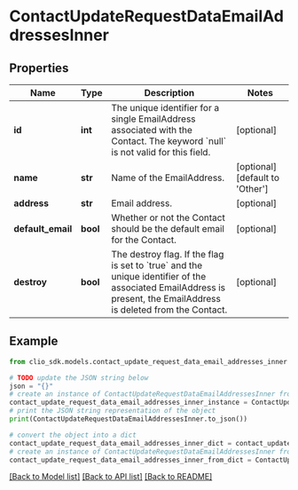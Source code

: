 # ContactUpdateRequestDataEmailAddressesInner


## Properties

Name | Type | Description | Notes
------------ | ------------- | ------------- | -------------
**id** | **int** | The unique identifier for a single EmailAddress associated with the Contact. The keyword &#x60;null&#x60; is not valid for this field. | [optional] 
**name** | **str** | Name of the EmailAddress. | [optional] [default to 'Other']
**address** | **str** | Email address. | [optional] 
**default_email** | **bool** | Whether or not the Contact should be the default email for the Contact. | [optional] 
**destroy** | **bool** | The destroy flag. If the flag is set to &#x60;true&#x60; and the unique identifier of the associated EmailAddress is present, the EmailAddress is deleted from the Contact. | [optional] 

## Example

```python
from clio_sdk.models.contact_update_request_data_email_addresses_inner import ContactUpdateRequestDataEmailAddressesInner

# TODO update the JSON string below
json = "{}"
# create an instance of ContactUpdateRequestDataEmailAddressesInner from a JSON string
contact_update_request_data_email_addresses_inner_instance = ContactUpdateRequestDataEmailAddressesInner.from_json(json)
# print the JSON string representation of the object
print(ContactUpdateRequestDataEmailAddressesInner.to_json())

# convert the object into a dict
contact_update_request_data_email_addresses_inner_dict = contact_update_request_data_email_addresses_inner_instance.to_dict()
# create an instance of ContactUpdateRequestDataEmailAddressesInner from a dict
contact_update_request_data_email_addresses_inner_from_dict = ContactUpdateRequestDataEmailAddressesInner.from_dict(contact_update_request_data_email_addresses_inner_dict)
```
[[Back to Model list]](../README.md#documentation-for-models) [[Back to API list]](../README.md#documentation-for-api-endpoints) [[Back to README]](../README.md)


